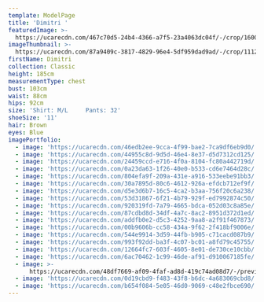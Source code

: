 ```yaml
---
template: ModelPage
title: 'Dimitri '
featuredImage: >-
  https://ucarecdn.com/467c70d5-24b4-4366-a7f5-23a4063dc04f/-/crop/1600x813/0,0/-/preview/
imageThumbnail: >-
  https://ucarecdn.com/87a9409c-3817-4829-96e4-5df959dad9ad/-/crop/1112x1728/307,60/-/preview/
firstName: Dimitri
collection: Classic
height: 185cm
measurementType: chest
bust: 103cm
waist: 88cm
hips: 92cm
size: 'Shirt: M/L     Pants: 32'
shoeSize: '11'
hair: Brown
eyes: Blue
imagePortfolio:
  - image: 'https://ucarecdn.com/46edb2ee-9cca-4f99-bae2-7ca9df6eb9d0/'
  - image: 'https://ucarecdn.com/44955c8d-9d5d-46e4-8e37-d5d7312cd125/'
  - image: 'https://ucarecdn.com/24459ccd-e716-4f0a-8104-fc80a442719d/'
  - image: 'https://ucarecdn.com/0a23da63-1f26-40e0-b533-cd6e7464d28c/'
  - image: 'https://ucarecdn.com/804efa9f-209a-431e-a916-533eebe91bb3/'
  - image: 'https://ucarecdn.com/30a7895d-80c6-4612-926a-efdcb712ef9f/'
  - image: 'https://ucarecdn.com/d5e3d6b7-16c5-4ca2-b3aa-756f20c6a238/'
  - image: 'https://ucarecdn.com/53d31867-6f21-4b79-929f-ed7992874c50/'
  - image: 'https://ucarecdn.com/920319fd-7a79-4665-bdca-052d03c8a85e/'
  - image: 'https://ucarecdn.com/87cdbd8d-34df-4a7c-8ac2-8951d372d1ed/'
  - image: 'https://ucarecdn.com/addfb0e2-d5c3-4252-9aa8-a2f91f467873/'
  - image: 'https://ucarecdn.com/00b9606b-cc58-434a-9f62-2f418bf9006e/'
  - image: 'https://ucarecdn.com/544e9914-3d59-44fb-b905-c71cacd087b9/'
  - image: 'https://ucarecdn.com/993f92dd-ba3f-4c07-bc01-a8fd79c45755/'
  - image: 'https://ucarecdn.com/12664fc7-603f-4605-8e01-de730ce10cbb/'
  - image: 'https://ucarecdn.com/6ac70462-1c99-46de-af91-d910067185fe/'
  - image: >-
      https://ucarecdn.com/48df7669-af09-4faf-ad8d-419c74ad08d7/-/preview/-/rotate/90/
  - image: 'https://ucarecdn.com/0d19cbd9-f483-43f8-b6dc-4a683069cbd8/'
  - image: 'https://ucarecdn.com/b654f084-5e05-46d0-9069-c48e2fbce690/'
---
```


